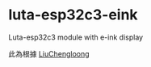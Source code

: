 # luta-esp32c3-eink
Luta-esp32c3 module with e-ink display

此為根據 [LiuChengloong](https://www.cnblogs.com/manastudent)
